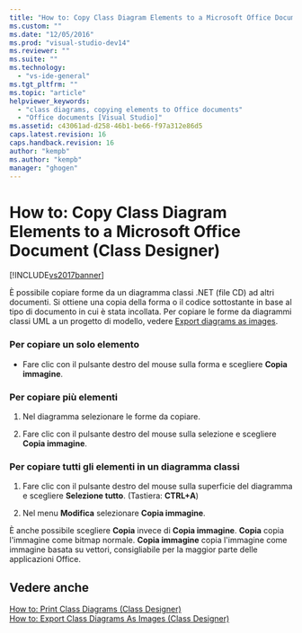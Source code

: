 ```yaml
---
title: "How to: Copy Class Diagram Elements to a Microsoft Office Document (Class Designer) | Microsoft Docs"
ms.custom: ""
ms.date: "12/05/2016"
ms.prod: "visual-studio-dev14"
ms.reviewer: ""
ms.suite: ""
ms.technology: 
  - "vs-ide-general"
ms.tgt_pltfrm: ""
ms.topic: "article"
helpviewer_keywords: 
  - "class diagrams, copying elements to Office documents"
  - "Office documents [Visual Studio]"
ms.assetid: c43061ad-d258-46b1-be66-f97a312e86d5
caps.latest.revision: 16
caps.handback.revision: 16
author: "kempb"
ms.author: "kempb"
manager: "ghogen"
---
```

# How to: Copy Class Diagram Elements to a Microsoft Office Document (Class Designer)
[!INCLUDE[vs2017banner](../code-quality/includes/vs2017banner.md)]

È possibile copiare forme da un diagramma classi .NET \(file CD\) ad altri documenti.  Si ottiene una copia della forma o il codice sottostante in base al tipo di documento in cui è stata incollata.  Per copiare le forme da diagrammi classi UML a un progetto di modello, vedere [Export diagrams as images](../modeling/export-diagrams-as-images.md).  
  
### Per copiare un solo elemento  
  
-   Fare clic con il pulsante destro del mouse sulla forma e scegliere **Copia immagine**.  
  
### Per copiare più elementi  
  
1.  Nel diagramma selezionare le forme da copiare.  
  
2.  Fare clic con il pulsante destro del mouse sulla selezione e scegliere **Copia immagine**.  
  
### Per copiare tutti gli elementi in un diagramma classi  
  
1.  Fare clic con il pulsante destro del mouse sulla superficie del diagramma e scegliere **Selezione tutto**.  \(Tastiera: **CTRL\+A**\)  
  
2.  Nel menu **Modifica** selezionare **Copia immagine**.  
  
 È anche possibile scegliere **Copia** invece di **Copia immagine**.  **Copia** copia l'immagine come bitmap normale.  **Copia immagine** copia l'immagine come immagine basata su vettori, consigliabile per la maggior parte delle applicazioni Office.  
  
## Vedere anche  
 [How to: Print Class Diagrams \(Class Designer\)](../ide/how-to-print-class-diagrams-class-designer.md)   
 [How to: Export Class Diagrams As Images \(Class Designer\)](../ide/how-to-export-class-diagrams-as-images-class-designer.md)